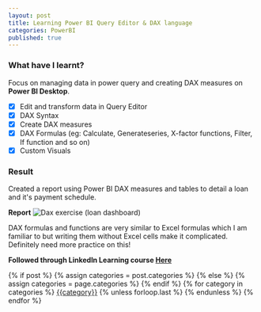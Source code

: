 ```yaml
---
layout: post
title: Learning Power BI Query Editor & DAX language
categories: PowerBI
published: true
---
```


### What have I learnt?
Focus on managing data in power query and creating DAX measures on **Power BI Desktop**.
- [x] Edit and transform data in Query Editor
- [x] DAX Syntax
- [x] Create DAX measures
- [x] DAX Formulas (eg: Calculate, Generateseries, X-factor functions, Filter, If function and so on)
- [x] Custom Visuals

### Result
Created a report using Power BI DAX measures and tables to detail a loan and it's payment schedule.

**Report**
![Dax exercise (loan dashboard) ](https://user-images.githubusercontent.com/85727619/124745183-1e15f580-df52-11eb-8fae-ee0989c2fd8b.jpg)


DAX formulas and functions are very similar to Excel formulas which I am familiar to but writing them without Excel cells make it complicated.
Definitely need more practice on this! 

**Followed through LinkedIn Learning course [Here](https://www.linkedin.com/learning/advanced-microsoft-power-bi/reducing-data-headaches?u=104800994)**

<div class="post-categories">
  {% if post %}
    {% assign categories = post.categories %}
  {% else %}
    {% assign categories = page.categories %}
  {% endif %}
  {% for category in categories %}
  <a href="{{site.baseurl}}/categories/#{{category|slugize}}">{{category}}</a>
  {% unless forloop.last %}&nbsp;{% endunless %}
  {% endfor %}
</div>
